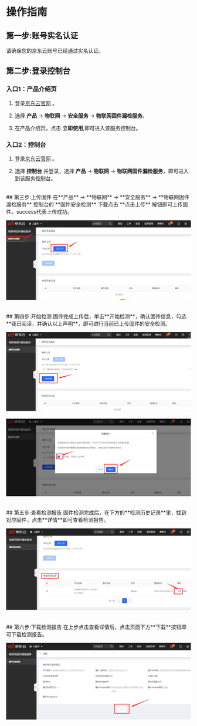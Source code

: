 # 操作指南

## 第一步:账号实名认证
请确保您的京东云账号已经通过实名认证。
<br/>

## 第二步:登录控制台

### 入口1：产品介绍页

1. 登录[京东云官网](https://www.jdcloud.com/) 。

2. 选择 **产品** -> **物联网** ->  **安全服务** -> **物联网固件漏检服务**。

3. 在产品介绍页，点击 **立即使用**,即可进入该服务控制台。

### 入口2：控制台
1. 登录[京东云官网](https://www.jdcloud.com/) 。

2. 选择 **控制台** 并登录，选择 **产品** -> **物联网** ->  **物联网固件漏检服务**，即可进入到该服务控制台。

<br/>
## 第三步:上传固件
在**产品** -> **物联网** ->  **安全服务** -> **物联网固件漏检服务** 控制台的 **固件安全检测** 下载点击 **点击上传** 按钮即可上传固件。success代表上传成功。  

![上传固件](../../../../image/IoT/IoT-DevFss/Upload-Bin.png)

<br/>
## 第四步:开始检测
固件完成上传后，单击**开始检测**，确认固件信息，勾选**我已阅读，并确认以上声明**，即可进行当前已上传固件的安全检测。  

![开始检测](../../../../image/IoT/IoT-DevFss/Start-Detect1.png)

![开始检测](../../../../image/IoT/IoT-DevFss/Start-Detect2.png)

<br/>
## 第五步:查看检测报告
固件检测完成后，在下方的**检测历史记录**里，找到对应固件，点击**详情**即可查看检测报告。  

![查看检测报告](../../../../image/IoT/IoT-DevFss/View-Report.png)

<br/>
## 第六步:下载检测报告
在上步点击查看详情后，点击页面下方**下载**按钮即可下载检测报告。

![下载检测报告](../../../../image/IoT/IoT-DevFss/Download-Report.png)
